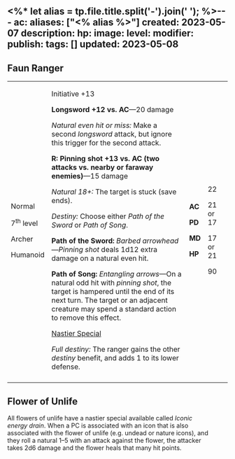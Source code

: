 <%* let alias = tp.file.title.split('-').join(' '); %>---
ac: 
aliases: ["<% alias %>"]
created: 2023-05-07
description: 
hp: 
image: 
level: 
modifier: 
publish: 
tags: []
updated: 2023-05-08
---

## Faun Ranger

<table>
<colgroup>
<col style="width: 15%" />
<col style="width: 67%" />
<col style="width: 5%" />
<col style="width: 11%" />
</colgroup>
<tbody>
<tr class="odd">
<td><p>Normal</p>
<p>7<sup>th</sup> level</p>
<p>Archer</p>
<p>Humanoid</p></td>
<td><p>Initiative +13</p>
<p><strong>Longsword +12 vs. AC</strong>—20 damage</p>
<p><em>Natural even hit or miss:</em> Make a second <em>longsword</em>
attack, but ignore this trigger for the second attack.</p>
<p><strong>R: Pinning shot +13 vs. AC (two attacks vs. nearby or faraway
enemies)</strong>—15 damage</p>
<p><em>Natural 18+:</em> The target is stuck (save ends).</p>
<p><em>Destiny:</em> Choose either <em>Path of the Sword</em> or
<em>Path of Song</em>.</p>
<p><strong>Path of the Sword:</strong> <em>Barbed
arrowhead</em>—<em>Pinning shot</em> deals 1d12 extra damage on a
natural even hit.</p>
<p><strong>Path of Song:</strong> <em>Entangling arrows</em>—On a
natural odd hit with <em>pinning shot</em>, the target is hampered until
the end of its next turn. The target or an adjacent creature may spend a
standard action to remove this effect.</p>
<p><u>Nastier Special</u></p>
<p><em>Full destiny:</em> The ranger gains the other <em>destiny</em>
benefit, and adds 1 to its lower defense.</p></td>
<td><p><strong>AC</strong></p>
<p><strong>PD</strong></p>
<p><strong>MD</strong></p>
<p><strong>HP</strong></p></td>
<td><p>22</p>
<p>21 or 17</p>
<p>17 or 21</p>
<p>90</p></td>
</tr>
<tr class="even">
<td></td>
<td></td>
<td></td>
<td></td>
</tr>
</tbody>
</table>

## Flower of Unlife

All flowers of unlife have a nastier special available called *Iconic  
energy drain*. When a PC is associated with an icon that is also  
associated with the flower of unlife (e.g. undead or nature icons), and  
they roll a natural 1–5 with an attack against the flower, the attacker  
takes 2d6 damage and the flower heals that many hit points.
